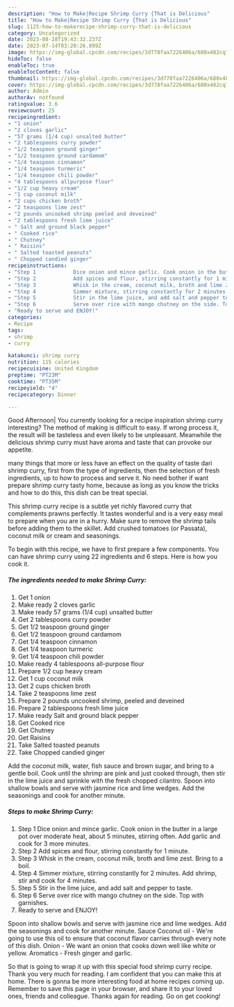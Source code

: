 ```yaml
---
description: "How to Make|Recipe Shrimp Curry {That is Delicious"
title: "How to Make|Recipe Shrimp Curry {That is Delicious"
slug: 1125-how-to-makerecipe-shrimp-curry-that-is-delicious
category: Uncategorized
date: 2023-08-28T19:43:32.237Z
date: 2023-07-14T03:20:26.899Z
image: https://img-global.cpcdn.com/recipes/3d778faa7226406a/680x482cq70/shrimp-curry-recipe-main-photo.jpg
hideToc: false
enableToc: true
enableTocContent: false
thumbnail: https://img-global.cpcdn.com/recipes/3d778faa7226406a/680x482cq70/shrimp-curry-recipe-main-photo.jpg
cover: https://img-global.cpcdn.com/recipes/3d778faa7226406a/680x482cq70/shrimp-curry-recipe-main-photo.jpg
author: Admin
authorAv: notfound
ratingvalue: 3.6
reviewcount: 25
recipeingredient:
- "1 onion"
- "2 cloves garlic"
- "57 grams (1/4 cup) unsalted butter"
- "2 tablespoons curry powder"
- "1/2 teaspoon ground ginger"
- "1/2 teaspoon ground cardamom"
- "1/4 teaspoon cinnamon"
- "1/4 teaspoon turmeric"
- "1/4 teaspoon chili powder"
- "4 tablespoons allpurpose flour"
- "1/2 cup heavy cream"
- "1 cup coconut milk"
- "2 cups chicken broth"
- "2 teaspoons lime zest"
- "2 pounds uncooked shrimp peeled and deveined"
- "2 tablespoons fresh lime juice"
- " Salt and ground black pepper"
- " Cooked rice"
- " Chutney"
- " Raisins"
- " Salted toasted peanuts"
- " Chopped candied ginger"
recipeinstructions:
- "Step 1            Dice onion and mince garlic. Cook onion in the butter in a large pot over moderate heat, about 5 minutes, stirring often. Add garlic and cook for 3 more minutes."
- "Step 2            Add spices and flour, stirring constantly for 1 minute."
- "Step 3            Whisk in the cream, coconut milk, broth and lime zest. Bring to a boil."
- "Step 4            Simmer mixture, stirring constantly for 2 minutes. Add shrimp, stir and cook for 4 minutes."
- "Step 5            Stir in the lime juice, and add salt and pepper to taste."
- "Step 6            Serve over rice with mango chutney on the side. Top with garnishes."
- "Ready to serve and ENJOY!"
categories:
- Recipe
tags:
- shrimp
- curry

katakunci: shrimp curry 
nutrition: 115 calories
recipecuisine: United Kingdom
preptime: "PT23M"
cooktime: "PT35M"
recipeyield: "4"
recipecategory: Dinner

---
```



Good Afternoon| You currently looking for a recipe inspiration shrimp curry interesting? The method of making is difficult to easy. If wrong process it, the result will be tasteless and even likely to be unpleasant. Meanwhile the delicious shrimp curry must have aroma and taste that can provoke our appetite.






many things that more or less have an effect on the quality of taste dari shrimp curry, first from the type of ingredients, then the selection of fresh ingredients, up to how to process and serve it. No need bother if want prepare shrimp curry tasty home, because as long as you know the tricks and how to do this, this dish can be treat special.


This shrimp curry recipe is a subtle yet richly flavored curry that complements prawns perfectly. It tastes wonderful and is a very easy meal to prepare when you are in a hurry. Make sure to remove the shrimp tails before adding them to the skillet. Add crushed tomatoes (or Passata), coconut milk or cream and seasonings.


To begin with this recipe, we have to first prepare a few components. You can have shrimp curry using 22 ingredients and 6 steps. Here is how you cook it.

<!--inarticleads1-->

##### The ingredients needed to make Shrimp Curry:

1. Get 1 onion
1. Make ready 2 cloves garlic
1. Make ready 57 grams (1/4 cup) unsalted butter
1. Get 2 tablespoons curry powder
1. Get 1/2 teaspoon ground ginger
1. Get 1/2 teaspoon ground cardamom
1. Get 1/4 teaspoon cinnamon
1. Get 1/4 teaspoon turmeric
1. Get 1/4 teaspoon chili powder
1. Make ready 4 tablespoons all-purpose flour
1. Prepare 1/2 cup heavy cream
1. Get 1 cup coconut milk
1. Get 2 cups chicken broth
1. Take 2 teaspoons lime zest
1. Prepare 2 pounds uncooked shrimp, peeled and deveined
1. Prepare 2 tablespoons fresh lime juice
1. Make ready  Salt and ground black pepper
1. Get  Cooked rice
1. Get  Chutney
1. Get  Raisins
1. Take  Salted toasted peanuts
1. Take  Chopped candied ginger


Add the coconut milk, water, fish sauce and brown sugar, and bring to a gentle boil. Cook until the shrimp are pink and just cooked through, then stir in the lime juice and sprinkle with the fresh chopped cilantro. Spoon into shallow bowls and serve with jasmine rice and lime wedges. Add the seasonings and cook for another minute. 

<!--inarticleads2-->

##### Steps to make Shrimp Curry:

1. Step 1            Dice onion and mince garlic. Cook onion in the butter in a large pot over moderate heat, about 5 minutes, stirring often. Add garlic and cook for 3 more minutes.
1. Step 2            Add spices and flour, stirring constantly for 1 minute.
1. Step 3            Whisk in the cream, coconut milk, broth and lime zest. Bring to a boil.
1. Step 4            Simmer mixture, stirring constantly for 2 minutes. Add shrimp, stir and cook for 4 minutes.
1. Step 5            Stir in the lime juice, and add salt and pepper to taste.
1. Step 6            Serve over rice with mango chutney on the side. Top with garnishes.
1. Ready to serve and ENJOY!

Spoon into shallow bowls and serve with jasmine rice and lime wedges. Add the seasonings and cook for another minute. Sauce Coconut oil - We&#39;re going to use this oil to ensure that coconut flavor carries through every note of this dish. Onion - We want an onion that cooks down well like white or yellow. Aromatics - Fresh ginger and garlic. 

So that is going to wrap it up with this special food shrimp curry recipe. Thank you very much for reading. I am confident that you can make this at home. There is gonna be more interesting food at home recipes coming up. Remember to save this page in your browser, and share it to your loved ones, friends and colleague. Thanks again for reading. Go on get cooking!

